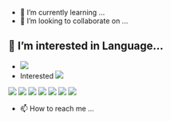 
- 🌱 I’m currently learning ...
- 💞️ I’m looking to collaborate on ...




## 👀 I’m interested in Language...
- <a href="https://www.python.org/" target="_blank"><img src="https://img.shields.io/badge/Python-library-0288D1?style=flat-square&logo=Python&logoColor=white"/></a>
- Interested <a target="_blank"><img src="https://img.shields.io/badge/BookStack-library-FF6F00?style=flat-square&logo=BookStack&logoColor=white"/></a>
<p>
<a href="https://www.tensorflow.org/?hl=ko" target="_blank"><img src="https://img.shields.io/badge/TensorFlow-FF6F00?style=flat-square&logo=TensorFlow&logoColor=white"/></a>
<a href="https://keras.io/" target="_blank"><img src="https://img.shields.io/badge/Keras-FF6F00?style=flat-square&logo=Keras&logoColor=white"/></a>
<a href="https://pytorch.org/" target="_blank"><img src="https://img.shields.io/badge/PyTorch-EE4C2C?style=flat-square&logo=PyTorch&logoColor=white"/></a>
<a href="https://scikit-learn.org/stable/" target="_blank"><img src="https://img.shields.io/badge/scikit-learn-D00000?style=flat-square&logo=scikit-learn&logoColor=white"/></a>
<a href="https://numpy.org/" target="_blank"><img src="https://img.shields.io/badge/NumPy-013243?style=flat-square&logo=NumPy&logoColor=white"/></a>
<a href="https://pandas.pydata.org/" target="_blank"><img src="https://img.shields.io/badge/pandas-150458?style=flat-square&logo=pandas&logoColor=white"/></a>
<a href="https://cupy.dev/" target="_blank"><img src="https://img.shields.io/badge/NVIDIA-76B900?style=flat-square&logo=NVIDIA&logoColor=white"/></a>
</p>

- 📫 How to reach me ...
<!---
qkrwjdtn1236/qkrwjdtn1236 is a ✨ special ✨ repository because its `README.md` (this file) appears on your GitHub profile.
You can click the Preview link to take a look at your changes.
--->
